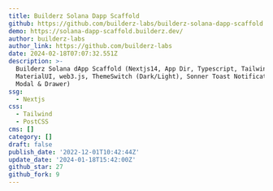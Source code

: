 ```yaml
---
title: Builderz Solana Dapp Scaffold
github: https://github.com/builderz-labs/builderz-solana-dapp-scaffold
demo: https://solana-dapp-scaffold.builderz.dev/
author: builderz-labs
author_link: https://github.com/builderz-labs
date: 2024-02-18T07:07:32.551Z
description: >-
  Builderz Solana dApp Scaffold (Nextjs14, App Dir, Typescript, TailwindCSS,
  MaterialUI, web3.js, ThemeSwitch (Dark/Light), Sonner Toast Notifications,
  Modal & Drawer)
ssg:
  - Nextjs
css:
  - Tailwind
  - PostCSS
cms: []
category: []
draft: false
publish_date: '2022-12-01T10:42:44Z'
update_date: '2024-01-18T15:42:00Z'
github_star: 27
github_fork: 9
---
```

